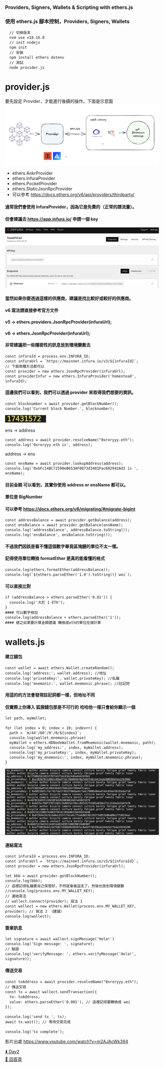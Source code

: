 ### Providers, Signers, Wallets & Scripting with ethers.js
### 使用 ethers.js 腳本控制，Providers, Signers, Wallets

```
  // 切換版本
  nvm use v18.16.0
  // init nodejs
  npm init
  // 安裝
  npm install ethers dotenv
  // 測試
  node provider.js 
```
# provider.js
  要先設定 Provider，才能進行後續的操作。下面是示意圖
![](../../images/Week2/Day1/provider.png)
  - ethers.AnkrProvider
  - ethers.InfuraProvider
  - ethers.PocketProvider
  - ethers.StaticJsonRpcProvider
  - 可以參考
    https://docs.ethers.org/v6/api/providers/thirdparty/

  #### 通常我們會使用 InfuraProvider，因為它是免費的（正常的請流量）。
  #### 但會建議去 https://app.infura.io/ 申請一個 key
  ![](../../images/Week2/Day1/infuraKey.png)
  #### 當然如果你要透過這樣的供應商，建議是找比較好或較好的供應商。

  ####  v6 寫法請直接參考官方文件
  ####  v5 -> ethers.providers.JsonRpcProvider(infuraUrl);
  ####  v6 -> ethers.JsonRpcProvider(infuraUrl);

#### 非常建議把一些隱密性的訊息放到環境變數去
```
const infuraId = process.env.INFURA_ID;
const infuraUrl = `https://mainnet.infura.io/v3/${infuraId}`;
// 下面兩種方法都可以
const provider = new ethers.JsonRpcProvider(infuraUrl);
const providerInfur = new ethers.InfuraProvider('homestead', infuraId);
```
#### 這邊我們可以看到，我們可以透過 provider 來取得我們想要的資訊。
```
const blocknumber = await provider.getBlockNumber();
console.log('Current block Number.', blocknumber);
```
![](../../images/Week2/Day1/getblocknumber.png)

ens -> address
```
const address = await provider.resolveName("0xroryyy.eth");
console.log('0xroryyy.eth is', address);
```
address -> ens
```
const ensName = await provider.lookupAddress(address);
console.log('0xbFc14BC72590eB653AF0873d3401Fac602942Ad3 is ', ensName);
```
#### 目前金額 可以看到，其實你使用 address or ensName 都可以。
#### 單位是 BigNumber
#### 可以參考 https://docs.ethers.org/v6/migrating/#migrate-bigint
```
const addressBalance = await provider.getBalance(address);
const ensBalance = await provider.getBalance(ensName);
console.log('addressBalance', addressBalance.toString());
console.log('ensBalance', ensBalance.toString());
```
#### 不過我們因該是看不懂這個數字畢竟區塊鏈的單位不太一樣。
#### 記得使用單位轉換 formatEther 是真的能看懂的格式
```
console.log(ethers.formatEther(addressBalance));
console.log(`${ethers.parseEther('1.0').toString()} wei`);
```
#### 可以直接比對
```
if (addressBalance > ethers.parseEther('0.01')) {
  console.log('大於 1 ETH');
}
#### 可以數字相加
console.log(addressBalance + ethers.parseEther('1'));
#### 總之如果要計算金額建議 轉換成eth的單位在做計算
```

# wallets.js


#### 建立錢包
```
const wallet = await ethers.Wallet.createRandom();
console.log('address:', wallet.address); //地址
console.log('privateKey:', wallet.privateKey); //私鑰
console.log('mnemonic:', wallet.mnemonic.phrase); //註記詞
```
#### 用這的的方法會發現註記詞都一樣，但地址不同
#### 但實際上你導入 狐狸錢包那是不可行的 哈哈他一樣只會給你顯示一個
```
let path, myWallet;

for (let index = 0; index < 10; index++) {
  path = `m/44'/60'/0'/0/${index}`;
  console.log(wallet.mnemonic.phrase)
  myWallet = ethers.HDNodeWallet.fromMnemonic(wallet.mnemonic, path);
  console.log('my_address:', index, myWallet.address);
  console.log('my_privateKey:', index, myWallet.privateKey);
  console.log('my_mnemonic:', index, myWallet.mnemonic.phrase);
}
```
![](../../images/Week2/Day1/wallectCreate.png)
#### 連結寫法
```
const infuraId = process.env.INFURA_ID;
const infuraUrl = `https://mainnet.infura.io/v3/${infuraId}`;
const provider = new ethers.JsonRpcProvider(infuraUrl);

let bbb = await provider.getBlockNumber();
console.log(bbb);
// 這裡記得私鑰要自己保管好，不然就會被盜走了。然後也放到環境變數
//console.log(process.env.MY_WALLET_KEY);
// 連結寫法
// wallect.connect(provider); 寫法 1
const wallect = new ethers.Wallet(process.env.MY_WALLET_KEY, provider); // 寫法 2 （建議）
console.log(wallect);

```

#### 簽章訊息
```
let signature = await wallect.signMessage('Hola!')
console.log('Sign message: ', signature);
// 驗證
console.log('verifyMessage: ', ethers.verifyMessage('Hola!', signature));
```

#### 傳送交易
```
const toAddress = await provider.resolveName("0xroryyy.eth");
// 傳送交易
const tx = await wallect.sendTransaction({
  to: toAddress,
  value: ethers.parseEther('0.001'), // 這裡記得要轉換成 wei
});

console.log('send tx ', tx);
await tx.wait(); // 等待交易完成

console.log('tx complete');
```


影片出處
https://www.youtube.com/watch?v=m2AJAcWk394

[⬇️ Day2](../Day2/README.md) \
[🏰 回首頁](../../../README.md)